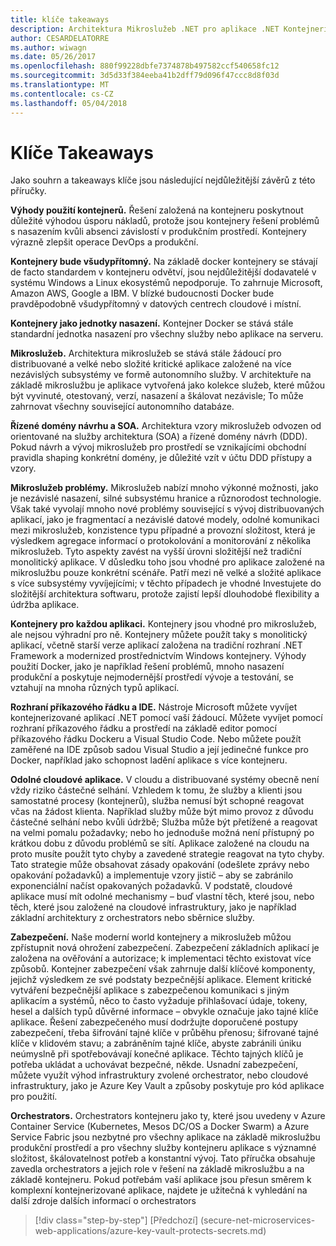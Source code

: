 ```yaml
---
title: klíče takeaways
description: Architektura Mikroslužeb .NET pro aplikace .NET Kontejnerizované | klíče takeaways
author: CESARDELATORRE
ms.author: wiwagn
ms.date: 05/26/2017
ms.openlocfilehash: 880f99228dbfe7374878b497582ccf540658fc12
ms.sourcegitcommit: 3d5d33f384eeba41b2dff79d096f47ccc8d8f03d
ms.translationtype: MT
ms.contentlocale: cs-CZ
ms.lasthandoff: 05/04/2018
---
```

# <a name="key-takeaways"></a>Klíče Takeaways

Jako souhrn a takeaways klíče jsou následující nejdůležitější závěrů z této příručky.

**Výhody použití kontejnerů.** Řešení založená na kontejneru poskytnout důležité výhodou úsporu nákladů, protože jsou kontejnery řešení problémů s nasazením kvůli absenci závislostí v produkčním prostředí. Kontejnery výrazně zlepšit operace DevOps a produkční.

**Kontejnery bude všudypřítomný.** Na základě docker kontejnery se stávají de facto standardem v kontejneru odvětví, jsou nejdůležitější dodavatelé v systému Windows a Linux ekosystémů nepodporuje. To zahrnuje Microsoft, Amazon AWS, Google a IBM. V blízké budoucnosti Docker bude pravděpodobně všudypřítomný v datových centrech cloudové i místní.

**Kontejnery jako jednotky nasazení.** Kontejner Docker se stává stále standardní jednotka nasazení pro všechny služby nebo aplikace na serveru.

**Mikroslužeb.** Architektura mikroslužeb se stává stále žádoucí pro distribuované a velké nebo složité kritické aplikace založené na více nezávislých subsystémy ve formě autonomního služby. V architektuře na základě mikroslužbu je aplikace vytvořená jako kolekce služeb, které můžou být vyvinuté, otestovaný, verzí, nasazení a škálovat nezávisle; To může zahrnovat všechny související autonomního databáze.

**Řízené domény návrhu a SOA.** Architektura vzory mikroslužeb odvozen od orientované na služby architektura (SOA) a řízené domény návrh (DDD). Pokud návrh a vývoj mikroslužeb pro prostředí se vznikajícími obchodní pravidla shaping konkrétní domény, je důležité vzít v účtu DDD přístupy a vzory.

**Mikroslužeb problémy.** Mikroslužeb nabízí mnoho výkonné možnosti, jako je nezávislé nasazení, silné subsystému hranice a různorodost technologie. Však také vyvolají mnoho nové problémy související s vývoj distribuovaných aplikací, jako je fragmentací a nezávislé datové modely, odolné komunikaci mezi mikroslužeb, konzistence typu případné a provozní složitost, která je výsledkem agregace informací o protokolování a monitorování z několika mikroslužeb. Tyto aspekty zavést na vyšší úrovni složitější než tradiční monolitický aplikace. V důsledku toho jsou vhodné pro aplikace založené na mikroslužbu pouze konkrétní scénáře. Patří mezi ně velké a složité aplikace s více subsystémy vyvíjejícími; v těchto případech je vhodné Investujete do složitější architektura softwaru, protože zajistí lepší dlouhodobé flexibility a údržba aplikace.

**Kontejnery pro každou aplikaci.** Kontejnery jsou vhodné pro mikroslužeb, ale nejsou výhradní pro ně. Kontejnery můžete použít taky s monolitický aplikací, včetně starší verze aplikací založena na tradiční rozhraní .NET Framework a modernized prostřednictvím Windows kontejnery. Výhody použití Docker, jako je například řešení problémů, mnoho nasazení produkční a poskytuje nejmodernější prostředí vývoje a testování, se vztahují na mnoha různých typů aplikací.

**Rozhraní příkazového řádku a IDE.** Nástroje Microsoft můžete vyvíjet kontejnerizované aplikací .NET pomocí vaší žádoucí. Můžete vyvíjet pomocí rozhraní příkazového řádku a prostředí na základě editor pomocí příkazového řádku Dockeru a Visual Studio Code. Nebo můžete použít zaměřené na IDE způsob sadou Visual Studio a její jedinečné funkce pro Docker, například jako schopnost ladění aplikace s více kontejneru.

**Odolné cloudové aplikace.** V cloudu a distribuované systémy obecně není vždy riziko částečné selhání. Vzhledem k tomu, že služby a klienti jsou samostatné procesy (kontejnerů), služba nemusí být schopné reagovat včas na žádost klienta. Například služby může být mimo provoz z důvodu částečné selhání nebo kvůli údržbě; Služba může být přetížené a reagovat na velmi pomalu požadavky; nebo ho jednoduše možná není přístupný po krátkou dobu z důvodu problémů se sítí. Aplikace založené na cloudu na proto musíte použít tyto chyby a zavedené strategie reagovat na tyto chyby. Tato strategie může obsahovat zásady opakování (odešlete zprávy nebo opakování požadavků) a implementuje vzory jistič – aby se zabránilo exponenciální načíst opakovaných požadavků. V podstatě, cloudové aplikace musí mít odolné mechanismy – buď vlastní těch, které jsou, nebo těch, které jsou založené na cloudové infrastruktury, jako je například základní architektury z orchestrators nebo sběrnice služby.

**Zabezpečení.** Naše moderní world kontejnery a mikroslužeb můžou zpřístupnit nová ohrožení zabezpečení. Zabezpečení základních aplikací je založena na ověřování a autorizace; k implementaci těchto existovat více způsobů. Kontejner zabezpečení však zahrnuje další klíčové komponenty, jejichž výsledkem ze své podstaty bezpečnější aplikace. Element kritické vytváření bezpečnější aplikace s zabezpečenou komunikaci s jiným aplikacím a systémů, něco to často vyžaduje přihlašovací údaje, tokeny, hesel a dalších typů důvěrné informace – obvykle označuje jako tajné klíče aplikace. Řešení zabezpečeného musí dodržujte doporučené postupy zabezpečení, třeba šifrování tajné klíče v průběhu přenosu; šifrované tajné klíče v klidovém stavu; a zabráněním tajné klíče, abyste zabránili úniku neúmyslně při spotřebovávají konečné aplikace. Těchto tajných klíčů je potřeba ukládat a uchovávat bezpečné, někde. Usnadní zabezpečení, můžete využít výhod infrastruktury zvolené orchestrator, nebo cloudové infrastruktury, jako je Azure Key Vault a způsoby poskytuje pro kód aplikace pro použití.

**Orchestrators.** Orchestrators kontejneru jako ty, které jsou uvedeny v Azure Container Service (Kubernetes, Mesos DC/OS a Docker Swarm) a Azure Service Fabric jsou nezbytné pro všechny aplikace na základě mikroslužbu produkční prostředí a pro všechny služby kontejneru aplikace s významné složitost, škálovatelnost potřeb a konstantní vývoj. Tato příručka obsahuje zavedla orchestrators a jejich role v řešení na základě mikroslužbu a na základě kontejneru. Pokud potřebám vaší aplikace jsou přesun směrem k komplexní kontejnerizované aplikace, najdete je užitečná k vyhledání na další zdroje dalších informací o orchestrators

>[!div class="step-by-step"]
[Předchozí] (secure-net-microservices-web-applications/azure-key-vault-protects-secrets.md)
